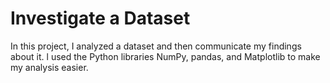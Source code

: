 # Investigate a Dataset
In this project, I analyzed a dataset and then communicate my findings about it. l used the Python libraries NumPy, pandas, and Matplotlib to make my analysis easier.
